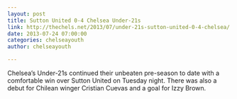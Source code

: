 ```yaml
---
layout: post
title: Sutton United 0-4 Chelsea Under-21s
link: http://thechels.net/2013/07/under-21s-sutton-united-0-4-chelsea/
date: 2013-07-24 07:00:00
categories: chelseayouth
author: chelseayouth

---
```


Chelsea’s Under-21s continued their unbeaten pre-season to date with a comfortable win over Sutton United on 
Tuesday night. There was also a debut for Chilean winger Cristian Cuevas and a goal for Izzy Brown.
